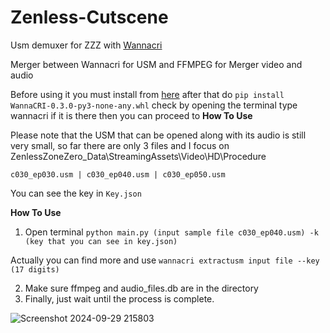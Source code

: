 # Zenless-Cutscene
Usm demuxer for ZZZ with [Wannacri](https://github.com/donmai-me/WannaCRI) 

Merger between Wannacri for USM and FFMPEG for Merger video and audio

Before using it you must install from [here](https://github.com/donmai-me/WannaCRI/releases/tag/0.3.0) after that do 
`pip install WannaCRI-0.3.0-py3-none-any.whl` check by opening the terminal type wannacri if it is there then you can proceed to **How To Use**

Please note that the USM that can be opened along with its audio is still very small, so far there are only 3 files and I focus on ZenlessZoneZero_Data\StreamingAssets\Video\HD\Procedure

`c030_ep030.usm |
c030_ep040.usm |
c030_ep050.usm`

You can see the key in `Key.json`

**How To Use**

1. Open terminal `python main.py (input sample file c030_ep040.usm) -k (key that you can see in key.json)`

Actually you can find more and use `wannacri extractusm input file --key (17 digits)`

2. Make sure ffmpeg and audio_files.db are in the directory
3. Finally, just wait until the process is complete.

![Screenshot 2024-09-29 215803](https://github.com/user-attachments/assets/7f16644b-859e-4065-8104-b0c78d8c10fb)

